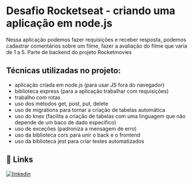 # Desafio Rocketseat - criando uma aplicação em node.js

Nessa aplicação podemos fazer requisições e receber resposta, podemos cadastrar comentários sobre um filme, fazer a avaliação do filme que varia de 1 a 5.
Parte de backend do projeto Rocketmovies

## Técnicas utilizadas no projeto:

- aplicação criada em node.js (para usar JS fora do navegador)
- biblioteca express (para a aplicação trabalhar com requisições)
- trabalho com rotas
- uso dos métodos get, post, put, delete
- uso de migrations para tornar a criação de tabelas automática
- uso do knex (facilita a criação de tabelas com uma linguagem que não depende de um baco de dado específico)
- uso de exceções (padroniza a mensagem de erro)
- uso da biblioteca cors para unir o back e o frontend
- uso da biblioteca jest para criar testes automatizados

## 🔗 Links
[![linkedin](https://img.shields.io/badge/linkedin-0A66C2?style=for-the-badge&logo=linkedin&logoColor=white)](https://www.linkedin.com/in/mateus-carvalho-programador-2b9313249/)


